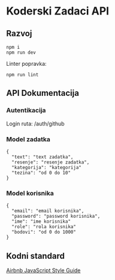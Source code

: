 # Koderski Zadaci API

## Razvoj

```
npm i
npm run dev
```

Linter popravka:

```
npm run lint
```

## API Dokumentacija

### Autentikacija

Login ruta: /auth/github

### Model zadatka


```
{
  "text": "text zadatka",
  "resenje": "resenje zadatka",
  "kategorija": "kategorija"
  "tezina": "od 0 do 10"
}
```


### Model korisnika


```
{
  "email": "email korisnika",
  "password": "password korisnika",
  "ime": "ime korisnika"
  "role": "rola korisnika"
  "bodovi": "od 0 do 1000"
}
```

## Kodni standard

[Airbnb JavaScript Style Guide](https://github.com/airbnb/javascript)
